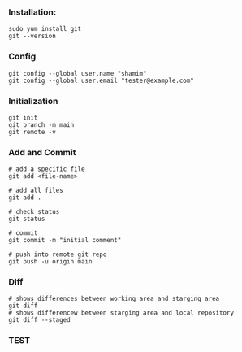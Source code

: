 
### Installation:
```
sudo yum install git
git --version
```

### Config
```
git config --global user.name "shamim"
git config --global user.email "tester@example.com"
```

### Initialization
```
git init
git branch -m main
git remote -v
```

### Add and Commit
```
# add a specific file
git add <file-name>

# add all files
git add .

# check status 
git status

# commit
git commit -m "initial comment"

# push into remote git repo
git push -u origin main
```
### Diff
```
# shows differences between working area and starging area
git diff
# shows differencew between starging area and local repository
git diff --staged
```

### TEST
